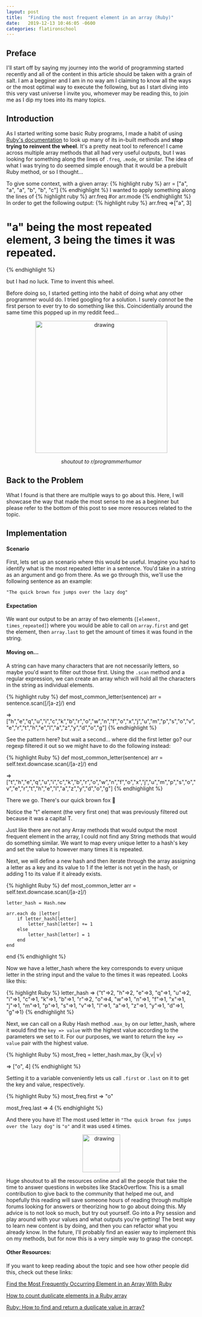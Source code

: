 ```yaml
---
layout: post
title:  "Finding the most frequent element in an array (Ruby)"
date:   2019-12-13 10:46:05 -0600
categories: flatironschool
---
```

## Preface
I'll start off by saying my journey into the world of programming started recently and all of the content in this article should be taken with a grain of salt. I am a begginer and I am in no way am I claiming to know all the ways or the most optimal way to execute the following, but as I start diving into this very vast universe I invite you, whomever may be reading this, to join me as I dip my toes into its many topics.

## Introduction

As I started writing some basic Ruby programs, I made a habit of using [Ruby's documentation](https://ruby-doc.org "Help and documentation for the Ruby programming language") to look up many of its in-built methods and __stop trying to reinvent the wheel__. It's a pretty neat tool to reference! I came across multiple array methods that all had very useful outputs, but I was looking for something along the lines of ```.freq```, ```.mode```, or similar. The idea of what I was trying to do seemed simple enough that it would be a prebuilt Ruby method, or so I thought...

To give some context, with a given array: 
{% highlight ruby %}
arr = ["a", "a", "a", "b", "b", "c"]
{% endhighlight %}
I wanted to apply something along the lines of
{% highlight ruby %}
arr.freq
#or
arr.mode
{% endhighlight %}
In order to get the following output:
{% highlight ruby %}
arr.freq
=>["a", 3]
# "a" being the most repeated element, 3 being the times it was repeated.
{% endhighlight %}

but I had no luck. Time to invent this wheel. 

Before doing so, I started getting into the habit of doing what any other programmer would do. I tried googling for a solution. I surely _cannot_ be the first person to ever try to do something like this. Coincidentially around the same time this popped up in my reddit feed... 

<center><img src="https://i.redd.it/jd25yqv8xsf31.jpg" alt="drawing" width="350">
<p><i>shoutout to r/programmerhumor</i></p></center>

## Back to the Problem

What I found is that there are multiple ways to go about this. Here, I will showcase the way that made the most sense to me as a beginner but please refer to the bottom of this post to see more resources related to the topic. 

## Implementation

#### Scenario

First, lets set up an scenario where this would be useful. Imagine you had to identify what is the most repeated letter in a sentence. You'd take in a string as an argument and go from there. As we go through this, we'll use the following sentence as an example:

```"The quick brown fox jumps over the lazy dog"```

#### Expectation

We want our output to be an array of two elements (```[element, times_repeated]```) where you would be able to call on ```array.first``` and get the element, then ```array.last``` to get the amount of times it was found in the string.

#### Moving on...

A string can have many characters that are not necessarily letters, so maybe you'd want to filter out those first. Using the ```.scan``` method and a regular expression, we can create an array which will hold all the characters in the string as individual elements. 

{% highlight ruby %}
def most_common_letter(sentence)
    arr = sentence.scan([/[a-z]/)
end

=> ["h","e","q","u","i","c","k","b","r","o","w","n","f","o","x","j","u","m","p","s","o","v","e","r","t","h","e","l","a","z","y","d","o","g"]
{% endhighlight %}

See the pattern here? but wait a second... where did the first letter go? our regexp filtered it out so we might have to do the following instead:

{% highlight Ruby %}
def most_common_letter(sentence)
    arr = self.text.downcase.scan(/[a-z]/)
end

=>["t","h","e","q","u","i","c","k","b","r","o","w","n","f","o","x","j","u","m","p","s","o","v","e","r","t","h","e","l","a","z","y","d","o","g"]
{% endhighlight %}

There we go. There's our quick brown fox :wolf: 

Notice the "t" element (the very first one) that was previously filtered out because it was a capital T.

Just like there are not any Array methods that would output the most frequent element in the array, I could not find any String methods that would do something similar. We want to map every unique letter to a hash's key and set the value to however many times it is repeated. 

Next, we will define a new hash and then iterate through the array assigning a letter as a key and its value to 1 if the letter is not yet in the hash, or adding 1 to its value if it already exists.

{% highlight Ruby %}
def most_common_letter
    arr = self.text.downcase.scan(/[a-z]/)

    letter_hash = Hash.new

    arr.each do |letter|
        if letter_hash[letter]
            letter_hash[letter] += 1
        else
            letter_hash[letter] = 1
        end
    end
end
{% endhighlight %}

Now we have a letter_hash where the key corresponds to every unique letter in the string input and the value to the times it was repeated. Looks like this:

{% highlight Ruby %}
letter_hash
=> 
{"t"=>2,
 "h"=>2,
 "e"=>3,
 "q"=>1,
 "u"=>2,
 "i"=>1,
 "c"=>1,
 "k"=>1,
 "b"=>1,
 "r"=>2,
 "o"=>4,
 "w"=>1,
 "n"=>1,
 "f"=>1,
 "x"=>1,
 "j"=>1,
 "m"=>1,
 "p"=>1,
 "s"=>1,
 "v"=>1,
 "l"=>1,
 "a"=>1,
 "z"=>1,
 "y"=>1,
 "d"=>1,
 "g"=>1}
{% endhighlight %}

Next, we can call on a Ruby Hash method ```.max_by``` on our letter_hash, where it would find the ```key => value``` with the highest value according to the parameters we set to it. For our purposes, we want to return the ```key => value``` pair with the highest value. 

{% highlight Ruby %}
most_freq = letter_hash.max_by {|k,v| v}

=> ["o", 4]
{% endhighlight %}

Setting it to a variable conveniently lets us call ```.first``` or ```.last``` on it to get the key and value, respectively.

{% highlight Ruby %}
most_freq.first
=> "o"

most_freq.last
=> 4
{% endhighlight %}

And there you have it! The most used letter in ```"The quick brown fox jumps over the lazy dog"``` is ```"o"``` and it was used ```4``` times.

<center><img src="https://cdn.betterttv.net/emote/5d38aaa592fc550c2d5996b8/3x" alt="drawing" width="100"></center>


Huge shoutout to all the resources online and all the people that take the time to answer questions in websites like StackOverflow. This is a small contribution to give back to the community that helped me out, and hopefully this reading will save someone hours of reading through multiple forums looking for answers or theorizing how to go about doing this. My advice is to not look so much, but try out yourself. Go into a Pry session and play around with your values and what outputs you're getting! The best way to learn new content is by doing, and then you can refactor what you already know. In the future, I'll probably find an easier way to implement this on my methods, but for now this is a very simple way to grasp the concept.


#### Other Resources:

If you want to keep reading about the topic and see how other people did this, check out these links:


[Find the Most Frequently Occurring Element in an Array With Ruby](https://medium.com/better-programming/two-ways-of-finding-the-element-that-occurs-the-most-in-an-array-with-ruby-7fb484ea1a6d "Most Frequent Ocurring Item in Array")

[How to count duplicate elements in a Ruby array](https://stackoverflow.com/questions/569694/how-to-count-duplicate-elements-in-a-ruby-array "Duplicate items")

[Ruby: How to find and return a duplicate value in array?](https://stackoverflow.com/questions/8921999/ruby-how-to-find-and-return-a-duplicate-value-in-array/31354262)